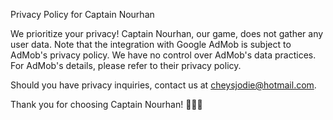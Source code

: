 Privacy Policy for Captain Nourhan

We prioritize your privacy! Captain Nourhan, our game, does not gather any user data. Note that the integration with Google AdMob is subject to AdMob's privacy policy. We have no control over AdMob's data practices. For AdMob's details, please refer to their privacy policy.

Should you have privacy inquiries, contact us at cheysjodie@hotmail.com.

Thank you for choosing Captain Nourhan! 🏴‍☠️🧩
